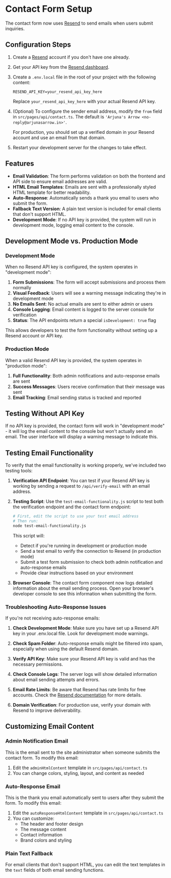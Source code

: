 # Contact Form Setup

The contact form now uses [Resend](https://resend.com) to send emails when users submit inquiries.

## Configuration Steps

1. Create a [Resend](https://resend.com) account if you don't have one already.

2. Get your API key from the [Resend dashboard](https://resend.com/api-keys).

3. Create a `.env.local` file in the root of your project with the following content:
   ```
   RESEND_API_KEY=your_resend_api_key_here
   ```
   Replace `your_resend_api_key_here` with your actual Resend API key.

4. (Optional) To configure the sender email address, modify the `from` field in `src/pages/api/contact.ts`. 
   The default is `'Arjuna's Arrow <no-reply@arjunasarrow.in>'`. 
   
   For production, you should set up a verified domain in your Resend account and use an email from that domain.

5. Restart your development server for the changes to take effect.

## Features

- **Email Validation**: The form performs validation on both the frontend and API side to ensure email addresses are valid.
- **HTML Email Templates**: Emails are sent with a professionally styled HTML template for better readability.
- **Auto-Response**: Automatically sends a thank you email to users who submit the form.
- **Fallback Text Version**: A plain text version is included for email clients that don't support HTML.
- **Development Mode**: If no API key is provided, the system will run in development mode, logging email content to the console.

## Development Mode vs. Production Mode

### Development Mode
When no Resend API key is configured, the system operates in "development mode":

1. **Form Submissions**: The form will accept submissions and process them normally
2. **Visual Feedback**: Users will see a warning message indicating they're in development mode
3. **No Emails Sent**: No actual emails are sent to either admin or users
4. **Console Logging**: Email content is logged to the server console for verification
5. **Status**: The API endpoints return a special `isDevelopment: true` flag

This allows developers to test the form functionality without setting up a Resend account or API key.

### Production Mode
When a valid Resend API key is provided, the system operates in "production mode":

1. **Full Functionality**: Both admin notifications and auto-response emails are sent
2. **Success Messages**: Users receive confirmation that their message was sent
3. **Email Tracking**: Email sending status is tracked and reported

## Testing Without API Key

If no API key is provided, the contact form will work in "development mode" - it will log the email content to the console but won't actually send an email. The user interface will display a warning message to indicate this.

## Testing Email Functionality

To verify that the email functionality is working properly, we've included two testing tools:

1. **Verification API Endpoint**: You can test if your Resend API key is working by sending a request to `/api/verify-email` with an email address.

2. **Testing Script**: Use the `test-email-functionality.js` script to test both the verification endpoint and the contact form endpoint:
   
   ```bash
   # First, edit the script to use your test email address
   # Then run:
   node test-email-functionality.js
   ```

   This script will:
   - Detect if you're running in development or production mode
   - Send a test email to verify the connection to Resend (in production mode)
   - Submit a test form submission to check both admin notification and auto-response emails
   - Provide clear instructions based on your environment

3. **Browser Console**: The contact form component now logs detailed information about the email sending process. Open your browser's developer console to see this information when submitting the form.

### Troubleshooting Auto-Response Issues

If you're not receiving auto-response emails:

1. **Check Development Mode**: Make sure you have set up a Resend API key in your .env.local file. Look for development mode warnings.

2. **Check Spam Folder**: Auto-response emails might be filtered into spam, especially when using the default Resend domain.

3. **Verify API Key**: Make sure your Resend API key is valid and has the necessary permissions.

4. **Check Console Logs**: The server logs will show detailed information about email sending attempts and errors.

5. **Email Rate Limits**: Be aware that Resend has rate limits for free accounts. Check the [Resend documentation](https://resend.com/docs/api-reference/rate-limits) for more details.

6. **Domain Verification**: For production use, verify your domain with Resend to improve deliverability.

## Customizing Email Content

### Admin Notification Email

This is the email sent to the site administrator when someone submits the contact form. To modify this email:

1. Edit the `adminHtmlContent` template in `src/pages/api/contact.ts`
2. You can change colors, styling, layout, and content as needed

### Auto-Response Email

This is the thank you email automatically sent to users after they submit the form. To modify this email:

1. Edit the `autoResponseHtmlContent` template in `src/pages/api/contact.ts` 
2. You can customize:
   - The header and footer design
   - The message content
   - Contact information
   - Brand colors and styling

### Plain Text Fallback

For email clients that don't support HTML, you can edit the text templates in the `text` fields of both email sending functions. 